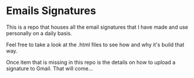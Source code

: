# Emails Signatures

This is a repo that houses all the email signatures that I have made and use personally on a daily basis.

Feel free to take a look at the .html files to see how and why it's build that way.

Once item that is missing in this repo is the details on how to upload a signature to Gmail. That will come...
